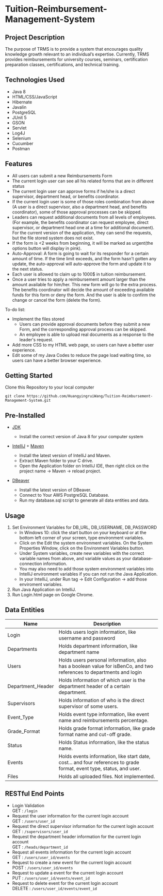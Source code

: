 # Tuition-Reimbursement-Management-System

## Project Description

The purpose of TRMS is to provide a system that encourages quality knowledge growth relevant to an individual’s expertise.   Currently, TRMS provides reimbursements for university courses, seminars, certification preparation classes, certifications, and technical training.

## Technologies Used

* Java 8
* HTML/CSS/JavaScript
* Hibernate
* Javalin
* PostgreSQL
* JUnit 5
* GSON
* Servlet
* Log4J
* Selenium
* Cucumber
* Postman

## Features

* All users can submit a new Reimbursements Form
* The current login user can see all his related forms that are in different status
* The current login user can approve forms if he/she is a direct supervisor, department head, or benefits coordinator.
* If the current login user is some of those roles combination from above (A user is a direct supervisor, also a department head, and benefits coordinator), some of those approval processes can be skipped.
* Leaders can request additional documents from all levels of employees. (For example, the benefits coordinator can request employee, direct supervisor, or department head one at a time for additional document). For the current version of the application, they can send the requests, but the file stored system does not exist.
* If the form is <2 weeks from beginning, it will be marked as urgent(the options button will display in pink).
* Auto-Approval: A form is going to wait for its responder for a certain amount of time. If the time limit exceeds, and the form hasn't gotten any update, the auto-approval will auto-approve the form and update it to the next status.
* Each user is allowed to claim up to 1000$ in tuition reimbursement. 
* Once a user tries to apply a reimbursement amount larger than the amount available for him/her. This new form will go to the extra process. The benefits coordinator will decide the amount of exceeding available funds for this form or deny the form. And the user is able to confirm the change or cancel the form (delete the form).

To-do list:
* Implement the files stored
   * Users can provide approval documents before they submit a new Form, and the corresponding approval process can be skipped.
   * An employee is able to upload real documents as a response to the leader's request.
* Add more CSS to my HTML web page, so users can have a better user experience.
* Edit some of my Java Codes to reduce the page load waiting time, so users can have a better browser experience.

## Getting Started
Clone this Repository to your local computer
```
git clone https://github.com/HuangyingruiWang/Tuition-Reimbursement-Management-System.git
```
## Pre-Installed 
* [JDK](<https://www.oracle.com/java/technologies/downloads/#java8>)
  * Install the correct version of Java 8 for your computer system

* [IntelliJ](<https://www.jetbrains.com/idea/download/#section=windows>) + [Maven](https://maven.apache.org/download.cgi)
  * Install the latest version of IntelliJ and Maven. 
  * Extract Maven folder to your C drive.
  * Open the Application folder on IntelliJ IDE, then right click on the project name -> Maven -> reload project. 

* [DBeaver](<https://dbeaver.io/>)
  * Install the latest version of DBeaver.
  * Connect to Your AWS PostgreSQL Database.
  * Run my database.sql script to generate all data entities and data.

## Usage
1. Set Environment Variables for DB_URL, DB_USERNAME, DB_PASSWORD
   * In Windows 10: click the start button on your keyboard or at the bottom left corner of your screen, type environment variables.
   * Click on the Edit the system environment variables. On the System Properties Window, click on the Environment Variables button. 
   * Under System variables, create new variables with the correct variable names from above, and variable values as your database-connection information.
   * You may also need to add those system environment variables into IntelliJ environment variables if you can not run the Java Application.
    * In your IntelliJ, under Run tag ->  Edit Configuration -> add those enviroment variables.
3. Run Java Application on IntelliJ.
4. Run Login.html page on Google Chrome.

## Data Entities

Name  | Description
------------- | -------------
Login  | Holds users login information, like username and password
Departments | Holds department information, like department name
Users  | Holds users personal information, also has a boolean value for isBenCo, and two references to departments and login
Department_Header | Holds information of which user is the department header of a certain department.
Supervisors | Holds information of who is the direct supervisor of some users.
Event_Type  | Holds event type information, like event name and reimbursements percentage.
Grade_Format  | Holds grade format information, like grade format name and cut-off grade.
Status  | Holds Status information, like the status name.
Events  | Holds events information, like start date, cost... and four references to grade format, event type, status, and user.
Files  |  Holds all uploaded files. Not implemented.

## RESTful End Points
* Login Validation<br />
GET : `/login`
* Request the user information for the current login account<br />
GET : `/users/user_id`
* Request the direct supervisor information for the current login account<br />
GET : `/supervisors/user_id`
* Request the department header information for the current login account<br />
GET : `/heads/department_id`
* Request all events information for the current login account<br />
GET : `/users/user_id/events`
* Request to create a new event for the current login account<br />
POST : `/users/user_id/events`
* Request to update a event for the current login account<br />
PUT : `/users/user_id/events/event_id`
* Request to delete event for the current login account<br />
DELETE : `/users/user_id/events/event_id`

